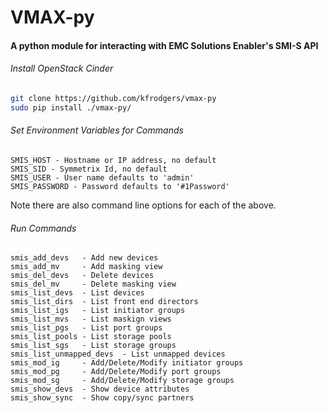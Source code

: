 # VMAX-py

#### A python module for interacting with EMC Solutions Enabler's SMI-S API

###### Install OpenStack Cinder
```bash
git clone https://github.com/kfrodgers/vmax-py
sudo pip install ./vmax-py/
```

###### Set Environment Variables for Commands
```
SMIS_HOST - Hostname or IP address, no default
SMIS_SID - Symmetrix Id, no default
SMIS_USER - User name defaults to 'admin'
SMIS_PASSWORD - Password defaults to '#1Password'
```
Note there are also command line options for each of the above.
 
###### Run Commands
```
smis_add_devs   - Add new devices
smis_add_mv     - Add masking view
smis_del_devs   - Delete devices
smis_del_mv     - Delete masking view
smis_list_devs  - List devices
smis_list_dirs  - List front end directors
smis_list_igs   - List initiator groups
smis_list_mvs   - List maskign views
smis_list_pgs   - List port groups
smis_list_pools - List storage pools
smis_list_sgs   - List storage groups
smis_list_unmapped_devs  - List unmapped devices
smis_mod_ig     - Add/Delete/Modify initiator groups
smis_mod_pg     - Add/Delete/Modify port groups
smis_mod_sg     - Add/Delete/Modify storage groups
smis_show_devs  - Show device attributes
smis_show_sync  - Show copy/sync partners
```
